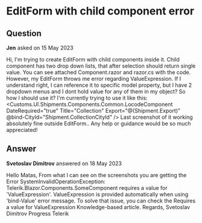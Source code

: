 # EditForm with child component error

## Question

**Jen** asked on 15 May 2023

Hi, I'm trying to create EditForm with child components inside it. Child component has two drop down lists, that after selection should return single value. You can see attached Component.razor and razor.cs with the code. However, my EditForm throws me error regarding ValueExpression. If I understand right, I can reference it to specific model property, but I have 2 dropdown menus and I dont hold value for any of them in my object? So how I should use it? I'm currently trying to use it like this: <Customs.UI.Shipments.Components.Common.LocodeComponent DateRequired="true" Title="Collection" Export="@(Shipment.Export)" @bind-CityId="Shipment.CollectionCityId" /> Last screenshot of it working absolutely fine outside EditForm.. Any help or guidance would be so much appreciated!

## Answer

**Svetoslav Dimitrov** answered on 18 May 2023

Hello Matas, From what I can see on the screenshots you are getting the Error SystemInvalidOperationException: Telerik.Blazor.Components.SomeComponent requires a value for 'ValueExpression'. ValueExpression is provided automatically when using 'bind-Value' error message. To solve that issue, you can check the Requires a value for ValueExpression Knowledge-based article. Regards, Svetoslav Dimitrov Progress Telerik
